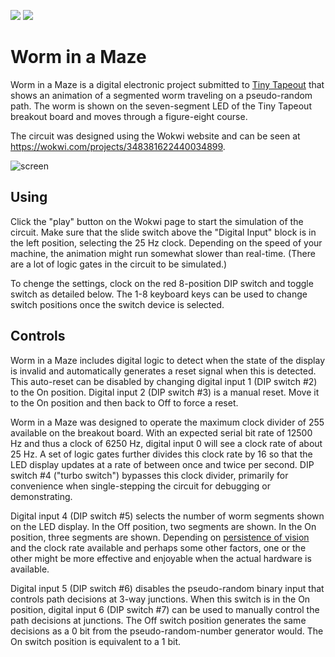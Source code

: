 ![](../../workflows/gds/badge.svg) ![](../../workflows/docs/badge.svg)

# Worm in a Maze

Worm in a Maze is a digital electronic project submitted to [Tiny Tapeout](https://tinytapeout.com/)
that shows an animation of a segmented worm traveling on a pseudo-random path. The worm is shown
on the seven-segment LED of the Tiny Tapeout breakout board and moves through a figure-eight course.

The circuit was designed using the Wokwi website and can be seen at https://wokwi.com/projects/348381622440034899.

![screen](https://user-images.githubusercontent.com/54959859/203157420-dc917ee6-395d-45fd-9586-eaab93f7827c.png)

## Using

Click the "play" button on the Wokwi page to start the simulation of the circuit. Make sure
that the slide switch above the "Digital Input" block is in the left position, selecting the 25 Hz clock.
Depending on the speed of your machine, the animation might run somewhat slower than real-time.
(There are a lot of logic gates in the circuit to be simulated.)

To chenge the settings, clock on the red 8-position DIP switch and toggle switch as detailed below.
The 1-8 keyboard keys can be used to change switch positions once the switch device is selected.

## Controls

Worm in a Maze includes digital logic to detect when the state of the display is invalid
and automatically generates a reset signal when this is detected. This auto-reset can be
disabled by changing digital input 1 (DIP switch #2) to the On position.
Digital input 2 (DIP switch #3) is a manual reset.
Move it to the On position and then back to Off to force a reset.

Worm in a Maze was designed to operate the maximum clock divider of 255 available on the
breakout board. With an expected serial bit rate of 12500 Hz and thus a clock of 6250 Hz,
digital input 0 will see a clock rate of about 25 Hz. A set of logic gates further divides
this clock rate by 16 so that the LED display updates at a rate of between once and twice
per second. DIP switch #4 ("turbo switch") bypasses this clock divider, primarily for
convenience when single-stepping the circuit for debugging or demonstrating.

Digital input 4 (DIP switch #5) selects the number of worm segments shown on the LED display.
In the Off position, two segments are shown. In the On position, three segments are shown.
Depending on [persistence of vision](https://en.wikipedia.org/wiki/Persistence_of_vision)
and the clock rate available and perhaps some other factors, one or the other might be more
effective and enjoyable when the actual hardware is available.

Digital input 5 (DIP switch #6) disables the pseudo-random binary input that controls
path decisions at 3-way junctions. When this switch is in the On position, digital input 6
(DIP switch #7) can be used to manually control the path decisions at junctions.
The Off switch position generates the same decisions as a 0 bit from the pseudo-random-number
generator would. The On switch position is equivalent to a 1 bit.
